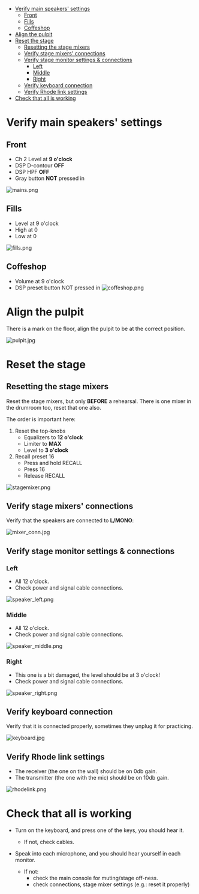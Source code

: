 <!-- TOC -->
* [Verify main speakers' settings](#verify-main-speakers-settings)
  * [Front](#front)
  * [Fills](#fills)
  * [Coffeshop](#coffeshop)
* [Align the pulpit](#align-the-pulpit)
* [Reset the stage](#reset-the-stage)
  * [Resetting the stage mixers](#resetting-the-stage-mixers)
  * [Verify stage mixers' connections](#verify-stage-mixers-connections)
  * [Verify stage monitor settings & connections](#verify-stage-monitor-settings--connections)
    * [Left](#left)
    * [Middle](#middle)
    * [Right](#right)
  * [Verify keyboard connection](#verify-keyboard-connection)
  * [Verify Rhode link settings](#verify-rhode-link-settings)
* [Check that all is working](#check-that-all-is-working)
<!-- TOC -->

# Verify main speakers' settings

## Front

* Ch 2 Level at **9 o'clock**
* DSP D-contour **OFF**
* DSP HPF **OFF**
* Gray button **NOT** pressed in

![mains.png](assets%2Freset%2Fmains.png)

## Fills

* Level at 9 o'clock
* High at 0
* Low at 0

![fills.png](assets%2Freset%2Ffills.png)

## Coffeshop

* Volume at 9 o'clock
* DSP preset button NOT pressed in
  ![coffeshop.png](assets%2Freset%2Fcoffeshop.png)

# Align the pulpit

There is a mark on the floor, align the pulpit to be at the correct position.

![pulpit.jpg](assets%2Freset%2Fpulpit.jpg)

# Reset the stage

## Resetting the stage mixers
 
Reset the stage mixers, but only **BEFORE** a rehearsal.
There is one mixer in the drumroom too, reset that one also.

The order is important here:

1. Reset the top-knobs
    * Equalizers to **12 o'clock**
    * Limiter to **MAX**
    * Level to **3 o'clock**
2. Recall preset 16
    * Press and hold RECALL
    * Press 16
    * Release RECALL

![stagemixer.png](assets%2Freset%2Fstagemixer.png)

## Verify stage mixers' connections

Verify that the speakers are connected to **L/MONO**:

![mixer_conn.jpg](assets%2Freset%2Fmixer_conn.jpg)

## Verify stage monitor settings & connections

### Left

* All 12 o'clock.
* Check power and signal cable connections.

![speaker_left.png](assets%2Freset%2Fspeaker_left.png)

### Middle

* All 12 o'clock.
* Check power and signal cable connections.

![speaker_middle.png](assets%2Freset%2Fspeaker_middle.png)

### Right

* This one is a bit damaged, the level should be at 3 o'clock!
* Check power and signal cable connections.

![speaker_right.png](assets%2Freset%2Fspeaker_right.png)

## Verify keyboard connection

Verify that it is connected properly, sometimes they unplug it for practicing.

![keyboard.jpg](assets%2Freset%2Fkeyboard.jpg)

## Verify Rhode link settings

* The receiver (the one on the wall) should be on 0db gain.
* The transmitter (the one with the mic) should be on 10db gain.

![rhodelink.png](assets%2Freset%2Frhodelink.png)

# Check that all is working

* Turn on the keyboard, and press one of the keys, you should hear it.
    * If not, check cables.

* Speak into each microphone, and you should hear yourself in each monitor.
    * If not:
        * check the main console for muting/stage off-ness.
        * check connections, stage mixer settings (e.g.: reset it properly)
     
